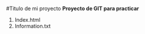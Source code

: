 #Titulo de mi proyecto
**Proyecto de GIT para practicar**

[//]:# (Listas enumeradas)

1. Index.html
2. Information.txt